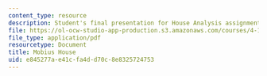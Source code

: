 ```yaml
---
content_type: resource
description: Student's final presentation for House Analysis assignment.
file: https://ol-ocw-studio-app-production.s3.amazonaws.com/courses/4-195-special-problems-in-architectural-design-spring-2005/e845277ae41cfa4dd70c8e8325724753_mobius.pdf
file_type: application/pdf
resourcetype: Document
title: Mobius House
uid: e845277a-e41c-fa4d-d70c-8e8325724753
---
```

